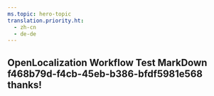 ```yaml
---
ms.topic: hero-topic
translation.priority.ht: 
  - zh-cn
  - de-de
---
```

## OpenLocalization Workflow Test MarkDown f468b79d-f4cb-45eb-b386-bfdf5981e568 thanks!
